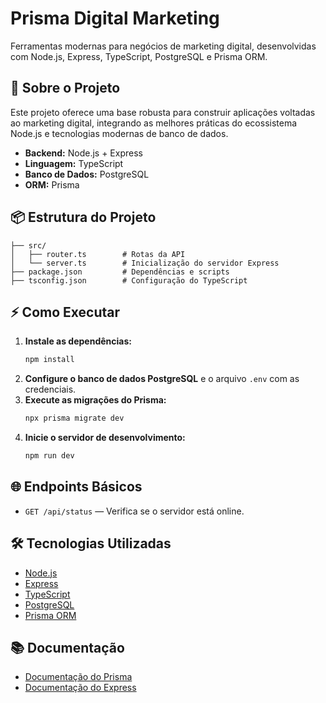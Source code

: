 # Prisma Digital Marketing

Ferramentas modernas para negócios de marketing digital, desenvolvidas com Node.js, Express, TypeScript, PostgreSQL e Prisma ORM.

## 🚀 Sobre o Projeto

Este projeto oferece uma base robusta para construir aplicações voltadas ao marketing digital, integrando as melhores práticas do ecossistema Node.js e tecnologias modernas de banco de dados.

-   **Backend:** Node.js + Express
-   **Linguagem:** TypeScript
-   **Banco de Dados:** PostgreSQL
-   **ORM:** Prisma

## 📦 Estrutura do Projeto

```
├── src/
│   ├── router.ts        # Rotas da API
│   └── server.ts        # Inicialização do servidor Express
├── package.json         # Dependências e scripts
├── tsconfig.json        # Configuração do TypeScript
```

## ⚡ Como Executar

1. **Instale as dependências:**
    ```bash
    npm install
    ```
2. **Configure o banco de dados PostgreSQL** e o arquivo `.env` com as credenciais.
3. **Execute as migrações do Prisma:**
    ```bash
    npx prisma migrate dev
    ```
4. **Inicie o servidor de desenvolvimento:**
    ```bash
    npm run dev
    ```

## 🌐 Endpoints Básicos

-   `GET /api/status` — Verifica se o servidor está online.

## 🛠️ Tecnologias Utilizadas

-   [Node.js](https://nodejs.org/)
-   [Express](https://expressjs.com/)
-   [TypeScript](https://www.typescriptlang.org/)
-   [PostgreSQL](https://www.postgresql.org/)
-   [Prisma ORM](https://www.prisma.io/)

## 📚 Documentação

-   [Documentação do Prisma](https://www.prisma.io/docs/)
-   [Documentação do Express](https://expressjs.com/pt/)

